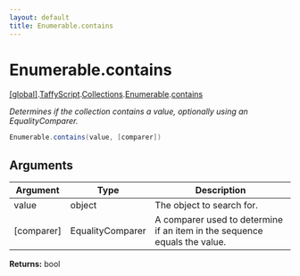 ```yaml
---
layout: default
title: Enumerable.contains
---
```


# Enumerable.contains

[\[global\]]({{site.baseurl}}/docs/).[TaffyScript]({{site.baseurl}}/docs/TaffyScript/).[Collections]({{site.baseurl}}/docs/TaffyScript/Collections/).[Enumerable]({{site.baseurl}}/docs/TaffyScript/Collections/Enumerable/).[contains]({{site.baseurl}}/docs/TaffyScript/Collections/Enumerable/contains/)

_Determines if the collection contains a value, optionally using an EqualityComparer._

```cs
Enumerable.contains(value, [comparer])
```

## Arguments

<table>
  <col width="15%">
  <col width="15%">
  <thead>
    <tr>
      <th>Argument</th>
      <th>Type</th>
      <th>Description</th>
    </tr>
  </thead>
  <tbody>
    <tr>
      <td>value</td>
      <td>object</td>
      <td>The object to search for.</td>
    </tr>
    <tr>
      <td>[comparer]</td>
      <td>EqualityComparer</td>
      <td>A comparer used to determine if an item in the sequence equals the value.</td>
    </tr>
  </tbody>
</table>

**Returns:** bool
